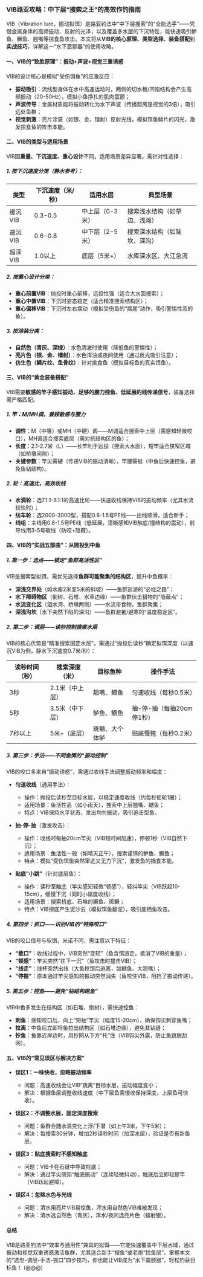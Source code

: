 


### VIB路亚攻略：中下层“搜索之王”的高效作钓指南  

VIB（Vibration lure，振动拟饵）是路亚钓法中“中下层搜索”的“全能选手”——凭借金属身体的高频振动、反射的光泽，以及覆盖多水层的下沉特性，能快速吸引鲈鱼、鳜鱼、翘嘴等掠食鱼攻击。本文将从**VIB的核心原理、类型选择、装备搭配**到**实战技巧**，详解这一“水下震颤器”的使用攻略。  


#### 一、VIB的“致胜原理”：振动+声波+视觉三重诱惑  
VIB的设计核心是模拟“受伤饵鱼”的应激反应：  
- **振动吸引**：流线型身体在水中高速运动时，两侧的切水板/凹陷结构会产生高频振动（20-50Hz），模拟小鱼挣扎的肌肉震颤；  
- **声波传导**：金属材质能将振动转化为水下声波（传播距离是视觉的3倍），吸引远处鱼群；  
- **视觉刺激**：亮片涂装（如银、金、镭射）反射光线，模拟饵鱼鳞片的闪光，激发掠食鱼的攻击本能。  


#### 二、VIB的类型与适用场景  
VIB因**重量、下沉速度、重心设计**不同，适用场景差异显著，需针对性选择：  


##### 1. 按下沉速度分类（静水参考）：  
| 类型       | 下沉速度（米/秒） | 适用水层       | 典型场景                 |  
|------------|--------------------|----------------|--------------------------|  
| 缓沉VIB    | 0.3-0.5            | 中上层（0-3米）| 搜索浅水结构（如草边、浅滩） |  
| 速沉VIB    | 0.6-0.8            | 中下层（2-5米）| 搜索深水结构（如陡坎、深沟） |  
| 超深VIB    | 1.0以上            | 底层（5米+）   | 水库深水区、大江急流      |  


##### 2. 按重心设计分类：  
- **重心前置VIB**：抛投时重心前移，远投性强（适合大水面搜索）；  
- **重心中置VIB**：下沉时姿态稳定（适合精准搜索结构区）；  
- **重心偏移VIB**：下沉时左右摆动（模拟受伤鱼的“摆尾”动作，吸引警惕性高的鱼）。  


##### 3. 按涂装分类：  
- **自然色（青灰、深绿）**：水色清澈时使用（降低鱼的警惕性）；  
- **亮片色（银、金、镭射）**：水色浑浊或夜间使用（通过反光吸引注意）；  
- **仿生色（鳞片纹、鱼骨纹）**：针对挑食鱼（模拟目标鱼的真实饵鱼）。  


#### 三、VIB的“黄金装备搭配”  
VIB需要**敏感的竿子感知振动、足够的腰力控鱼、低延展的线传递信号**，装备选择需严格匹配。  


##### 1. 竿：M/MH调，兼顾敏感与腰力  
- **调性**：M（中等）或MH（中硬）调——M调适合搜索中上层（需感知轻微咬口），MH调适合搜索底层（需对抗结构区的鱼）；  
- **长度**：2.1-2.7米（L）——长竿利于远投（搜索大水面），短竿适合狭窄区域（如桥墩间隙）；  
- **关键参数**：竿尖需硬（传递VIB的振动清晰），竿腰需挺（中鱼后快速控鱼，避免鱼钻结构）。  


##### 2. 轮：高速比，高效收线  
- **水滴轮**：选7.1:1-8.1:1的高速比轮——快速收线保持VIB的振动频率（尤其水流较快时）；  
- **纺车轮**：选2000-3000型，搭配0.8-1.5号PE线——出线顺滑，适合新手；  
- **线组**：主线用0.8-1.5号PE线（低延展，清晰感知VIB触底/撞结构的震动），前导线用3-5号碳线（防咬+隐蔽）。  


#### 四、VIB的“实战五部曲”：从抛投到中鱼  

##### 1. 第一步：选点——锁定“鱼群高活性区”  
VIB是搜索型拟饵，需优先选择**鱼群可能聚集的结构区**，提升中鱼概率：  
- **深浅交界处**（如水库2米变5米的斜坡）——鱼群巡游的“必经之路”；  
- **水下障碍物区**（倒树、石堆、水草边缘）——鱼群伏击猎物的“隐蔽点”；  
- **水流变化区**（洄水湾、桥墩两侧）——水流带食物，鱼群聚集；  
- **深浅沟坎**（水下突然下陷的深沟）——鱼群避暑/避寒的“温度稳定区”。  


##### 2. 第二步：调层——读秒控制搜索水层  
VIB的核心优势是“精准搜索固定水层”，需通过“抛投后读秒”确定拟饵深度（以速沉VIB为例，静水下沉速度0.7米/秒）：  

| 读秒时间（秒） | 搜索深度（米） | 目标鱼种         | 操作手法               |  
|----------------|----------------|------------------|------------------------|  
| 3秒            | 2.1米（中上层）| 翘嘴、鳡鱼       | 匀速收线（每秒0.5米）   |  
| 5秒            | 3.5米（中下层）| 鲈鱼、鳜鱼       | 抽-停-抽（每抽20cm停1秒） |  
| 7秒以上        | 5米+（底层）   | 斑鳜、大个体鲈   | 贴底慢拖（每秒0.2米）  |  


##### 3. 第三步：手法——不同鱼情的“振动控制”  
VIB的咬口多来自“振动诱惑”，需通过收线手法调整振动频率和幅度：  

- **匀速收线**（通用手法）：  
  - 操作：抛投后读秒至目标水层，以稳定速度收线（约每秒摇轮1圈）；  
  - 适用场景：鱼活性高（如小雨天），搜索中上层翘嘴、鳡鱼；  
  - 特点：VIB保持水平状态，发出均匀振动，吸引追击型鱼。  

- **抽-停-抽**（激发攻击）：  
  - 操作：收线时每抽20cm竿尖（VIB短时间加速），停顿1秒（VIB自然下沉）；  
  - 适用场景：鱼活性一般（如晴天正午），搜索谨慎的鲈鱼、鳜鱼；  
  - 特点：模拟“受伤饵鱼突然窜逃又无力下沉”，激发鱼的捕食本能。  

- **贴底“小跳”**（针对底层鱼）：  
  - 操作：读秒至触底（竿尖感知轻微“顿感”），轻抖竿尖（VIB跃起10-15cm），缓慢下沉（同时小幅度收线）；  
  - 适用场景：搜索桥底、石堆的鳜鱼、斑鳜；  
  - 特点：VIB擦底产生泥沙云（模拟饵鱼翻泥），吸引底栖鱼攻击。  


##### 4. 第四步：抓口——识别VIB的“特殊咬口”  
VIB的咬口信号与软饵、米诺不同，需注意以下特征：  

- **“截口”**：收线过程中，VIB突然“变轻”（鱼含饵游走，抵消了VIB的重量）；  
- **“顿感”**：竿尖突然“往下一沉”（鱼攻击时撞击VIB）；  
- **“线走”**：线杯突然出线（大鱼抢饵后逃离，如鳡鱼、大翘嘴）；  
- **“停振”**：原本通过竿尖感知的振动突然消失（鱼咬住VIB，阻挡了振动传递）。  


##### 5. 第五步：控鱼——避免“钻结构跑鱼”  
VIB中鱼多发生在结构区（如石堆、倒树），需快速控鱼：  

- **刺鱼**：感知咬口后，向上“短抽”竿尖（幅度15-20cm），确保钩尖刺穿鱼嘴；  
- **拉离**：中鱼后立即将鱼拉出结构区（如石堆边缘），避免其钻缝；  
- **抄鱼**：鱼靠近岸边时，用抄网从下方“托”住（VIB钩尖外露，防止鱼跳脱刮网）。  


#### 五、VIB的“常见误区与解决方案”  

- **误区1：一味快收，忽略振动频率**  
  - 问题：高速收线会让VIB“跳离”目标水层，振动幅度变小；  
  - 解决：根据鱼层调整收线速度（中下层鱼需慢收保持深度，上层鱼可快收）。  

- **误区2：不调整水层，固定深度搜索**  
  - 问题：鱼群会随水温变化上浮/下潜（如上午3米，下午5米）；  
  - 解决：每搜索30分钟，增加2秒读秒时间（加深水层），验证是否有新鱼层。  

- **误区3：贴底搜索时不感知触底**  
  - 问题：VIB卡在石缝中导致挂底；  
  - 解决：通过竿尖感知“触底振动”（连续轻微抖动），触底后立即轻提竿（VIB跃起避障）。  

- **误区4：忽略水色与光线**  
  - 问题：清水用亮片VIB易惊鱼，浑水用自然色VIB难被发现；  
  - 解决：清水选自然色（青灰），浑水/夜间选亮片色（镭射银）。  


#### 总结  
VIB是路亚钓法中“效率与通用性”兼具的拟饵——它能快速覆盖中下层水域，通过振动和视觉双重诱惑激活鱼群，尤其适合新手“搜鱼”或老炮“找鱼层”。掌握本文的“选型-调层-手法-抓口”四步技巧，你也能让VIB成为“水下震颤器”，轻松钓获目标鱼！
(@@@)
```
